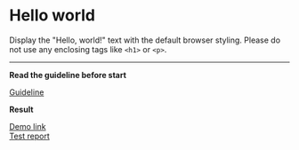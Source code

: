 # Hello world

Display the "Hello, world!" text with the default browser styling. Please do not 
use any enclosing tags like `<h1>` or `<p>`.
___
**Read the guideline before start**

[Guideline](https://github.com/mate-academy/layout_task-guideline/blob/master/README.md)

**Result**

[Demo link](https://gulldan1996.github.io/layout_hello-world/) <br>
[Test report](https://gulldan1996.github.io/layout_layout_hello-world/report/html_report/)
